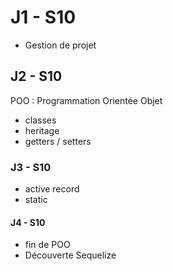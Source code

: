 # J1  - S10

- Gestion de projet

## J2 - S10

POO : Programmation Orientée Objet

- classes
- heritage
- getters / setters

### J3 - S10

- active record
- static

#### J4 - S10

- fin de POO
- Découverte Sequelize
